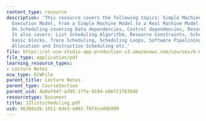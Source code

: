 ```yaml
---
content_type: resource
description: 'This resource covers the following topics: Simple Machine Model, Simple
  Execution Model, From a Simple Machine Model to a Real Machine Model, Constraints
  On Scheduling covering Data dependencies, Control dependencies, Resource Constraints.
  It also covers: List Scheduling Algorithm, Resource Constraints, Scheduling across
  basic blocks, Trace Scheduling, Scheduling Loops, Software Pipelining, Register
  Allocation and Instruction Scheduling etc.'
file: https://ol-ocw-studio-app-production.s3.amazonaws.com/courses/6-035-computer-language-engineering-sma-5502-fall-2005/46360a3b19116de3e001f6f4ce49b909_12listscheduling.pdf
file_type: application/pdf
learning_resource_types:
- Lecture Notes
ocw_type: OCWFile
parent_title: Lecture Notes
parent_type: CourseSection
parent_uid: 4a9af447-a395-17fe-9194-e66f2176394b
resourcetype: Document
title: 12listscheduling.pdf
uid: 46360a3b-1911-6de3-e001-f6f4ce49b909
---
```

